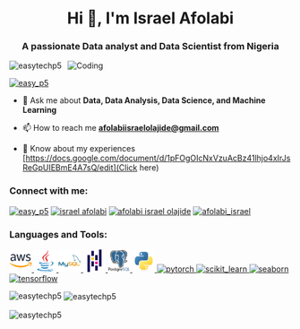 <h1 align="center">Hi 👋, I'm Israel Afolabi</h1>
<h3 align="center">A passionate Data analyst and Data Scientist from Nigeria</h3>
<img align="right" alt="Coding" width="400" src="https://iconscout.com/lottie-animations/data-analysis">

<p align="left"> <img src="https://komarev.com/ghpvc/?username=easytechp5&label=Profile%20views&color=0e75b6&style=flat" alt="easytechp5" /> </p>

<p align="left"> <a href="https://twitter.com/easy_p5" target="blank"><img src="https://img.shields.io/twitter/follow/easy_p5?logo=twitter&style=for-the-badge" alt="easy_p5" /></a> </p>

- 💬 Ask me about **Data, Data Analysis, Data Science, and Machine Learning**

- 📫 How to reach me **afolabiisraelolajide@gmail.com**

- 📄 Know about my experiences [https://docs.google.com/document/d/1pFOgOIcNxVzuAcBz41lhjo4xIrJsReGpUIEBmE4A7sQ/edit](Click here)

<h3 align="left">Connect with me:</h3>
<p align="left">
<a href="https://twitter.com/easy_p5" target="blank"><img align="center" src="https://raw.githubusercontent.com/rahuldkjain/github-profile-readme-generator/master/src/images/icons/Social/twitter.svg" alt="easy_p5" height="30" width="40" /></a>
<a href="https://linkedin.com/in/israel afolabi" target="blank"><img align="center" src="https://raw.githubusercontent.com/rahuldkjain/github-profile-readme-generator/master/src/images/icons/Social/linked-in-alt.svg" alt="israel afolabi" height="30" width="40" /></a>
<a href="https://fb.com/afolabi israel olajide" target="blank"><img align="center" src="https://raw.githubusercontent.com/rahuldkjain/github-profile-readme-generator/master/src/images/icons/Social/facebook.svg" alt="afolabi israel olajide" height="30" width="40" /></a>
<a href="https://instagram.com/afolabi_israel" target="blank"><img align="center" src="https://raw.githubusercontent.com/rahuldkjain/github-profile-readme-generator/master/src/images/icons/Social/instagram.svg" alt="afolabi_israel" height="30" width="40" /></a>
</p>

<h3 align="left">Languages and Tools:</h3>
<p align="left"> <a href="https://aws.amazon.com" target="_blank" rel="noreferrer"> <img src="https://raw.githubusercontent.com/devicons/devicon/master/icons/amazonwebservices/amazonwebservices-original-wordmark.svg" alt="aws" width="40" height="40"/> </a> <a href="https://www.java.com" target="_blank" rel="noreferrer"> <img src="https://raw.githubusercontent.com/devicons/devicon/master/icons/java/java-original.svg" alt="java" width="40" height="40"/> </a> <a href="https://www.mysql.com/" target="_blank" rel="noreferrer"> <img src="https://raw.githubusercontent.com/devicons/devicon/master/icons/mysql/mysql-original-wordmark.svg" alt="mysql" width="40" height="40"/> </a> <a href="https://pandas.pydata.org/" target="_blank" rel="noreferrer"> <img src="https://raw.githubusercontent.com/devicons/devicon/2ae2a900d2f041da66e950e4d48052658d850630/icons/pandas/pandas-original.svg" alt="pandas" width="40" height="40"/> </a> <a href="https://www.postgresql.org" target="_blank" rel="noreferrer"> <img src="https://raw.githubusercontent.com/devicons/devicon/master/icons/postgresql/postgresql-original-wordmark.svg" alt="postgresql" width="40" height="40"/> </a> <a href="https://www.python.org" target="_blank" rel="noreferrer"> <img src="https://raw.githubusercontent.com/devicons/devicon/master/icons/python/python-original.svg" alt="python" width="40" height="40"/> </a> <a href="https://pytorch.org/" target="_blank" rel="noreferrer"> <img src="https://www.vectorlogo.zone/logos/pytorch/pytorch-icon.svg" alt="pytorch" width="40" height="40"/> </a> <a href="https://scikit-learn.org/" target="_blank" rel="noreferrer"> <img src="https://upload.wikimedia.org/wikipedia/commons/0/05/Scikit_learn_logo_small.svg" alt="scikit_learn" width="40" height="40"/> </a> <a href="https://seaborn.pydata.org/" target="_blank" rel="noreferrer"> <img src="https://seaborn.pydata.org/_images/logo-mark-lightbg.svg" alt="seaborn" width="40" height="40"/> </a> <a href="https://www.tensorflow.org" target="_blank" rel="noreferrer"> <img src="https://www.vectorlogo.zone/logos/tensorflow/tensorflow-icon.svg" alt="tensorflow" width="40" height="40"/> </a> </p>

<p><img align="left" src="https://github-readme-stats.vercel.app/api/top-langs?username=easytechp5&show_icons=true&locale=en&layout=compact" alt="easytechp5" /></p>

<p>&nbsp;<img align="center" src="https://github-readme-stats.vercel.app/api?username=easytechp5&show_icons=true&locale=en" alt="easytechp5" /></p>

<p><img align="center" src="https://github-readme-streak-stats.herokuapp.com/?user=easytechp5&" alt="easytechp5" /></p>
